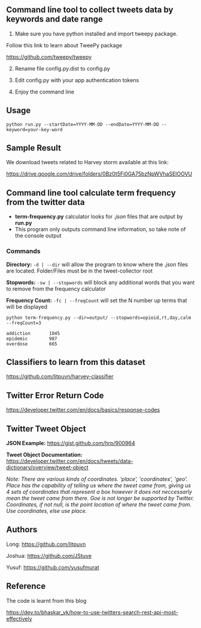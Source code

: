 ## Command line tool to collect tweets data by keywords and date range

1. Make sure you have python installed and import tweepy package.

Follow this link to learn about TweePy package

https://github.com/tweepy/tweepy

2. Rename file config.py.dist to config.py

3. Edit config.py with your app authentication tokens

4. Enjoy the command line

## Usage
```
python run.py --startDate=YYYY-MM-DD --endDate=YYYY-MM-DD --keyword=your-key-word
```

## Sample Result
We download tweets related to Harvey storm available at this link:

https://drive.google.com/drive/folders/0Bz0t5Fi0GA75bzNpWVhaSElOOVU

## Command line tool calculate term frequency from the twitter data 

* **term-frequency.py** calculator looks for *.json* files that are output by **run.py**
* This program only outputs command line information, so take note of the console output

### Commands

**Directory:** `-d | --dir` will allow the program to know where the *.json* files are located. Folder/Files must be in the tweet-collector root

**Stopwords:** `-sw | --stopwords` will block any additional words that you want to remove from the frequency calculator

**Frequency Count:** `-fc | --freqCount` will set the N number up terms that will be displayed 

```
python term-frequency.py --dir=output/ --stopwords=opioid,rt,day,calm --freqCount=3

addiction       1045
epidemic        987
overdose        665
```


## Classifiers to learn from this dataset

https://github.com/litpuvn/harvey-classifier


## Twitter Error Return Code

https://developer.twitter.com/en/docs/basics/response-codes

## Twitter Tweet Object

**JSON Example:** https://gist.github.com/hrp/900964

**Tweet Object Documentation:** https://developer.twitter.com/en/docs/tweets/data-dictionary/overview/tweet-object

*Note: There are various kinds of coordinates. 'place', 'coordinates', 'geo'. Place has the capability of telling us where the tweet came from, giving us 4 sets of coordinates that represent a box however it does not neccessarly mean the tweet came from there. Goe is not longer be supported by Twitter. Coordinates, if not null, is the point location of where the tweet came from. Use coordinates, else use place.*

## Authors

Long: https://github.com/litpuvn

Joshua: https://github.com/JStuve

Yusuf: https://github.com/yusufmurat

## Reference

The code is learnt from this blog

https://dev.to/bhaskar_vk/how-to-use-twitters-search-rest-api-most-effectively
